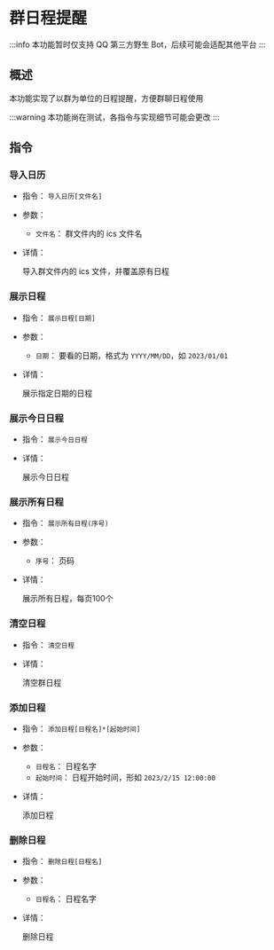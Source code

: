 # 群日程提醒

:::info
本功能暂时仅支持 QQ 第三方野生 Bot，后续可能会适配其他平台
:::

## 概述

本功能实现了以群为单位的日程提醒，方便群聊日程使用

:::warning
本功能尚在测试，各指令与实现细节可能会更改
:::

## 指令

### 导入日历

- 指令： `导入日历[文件名]`

- 参数：

  - `文件名`： 群文件内的 ics 文件名

- 详情：

  导入群文件内的 ics 文件，并覆盖原有日程

### 展示日程

- 指令： `展示日程[日期]`

- 参数：

  - `日期`： 要看的日期，格式为 `YYYY/MM/DD`，如 `2023/01/01`

- 详情：

  展示指定日期的日程

### 展示今日日程

- 指令： `展示今日日程`

- 详情：

  展示今日日程

### 展示所有日程

- 指令： `展示所有日程(序号)`

- 参数：

  - `序号`： 页码

- 详情：

  展示所有日程，每页100个

### 清空日程

- 指令： `清空日程`

- 详情：

  清空群日程

### 添加日程

- 指令： `添加日程[日程名]*[起始时间]`

- 参数：

  - `日程名`： 日程名字
  - `起始时间`： 日程开始时间，形如 `2023/2/15 12:00:00`

- 详情：

  添加日程

### 删除日程

- 指令： `删除日程[日程名]`

- 参数：

  - `日程名`： 日程名字

- 详情：

  删除日程
